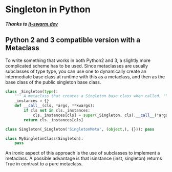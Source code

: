 # Singleton in Python

##### Thanks to [**_it-swarm.dev_**](https://www.it-swarm.dev/de/python/ein-singleton-python-erstellen/972393601/)
## Python 2 and 3 compatible version with a Metaclass

To write something that works in both Python2 and 3, a slightly more complicated scheme has to be used. Since metaclasses are usually subclasses of type type, you can use one to dynamically create an intermediate base class at runtime with this as a metaclass, and then as the base class of the public singleton base class.
````python
class _Singleton(type):
    """ A metaclass that creates a Singleton base class when called. """
    _instances = {}
    def __call__(cls, *args, **kwargs):
        if cls not in cls._instances:
            cls._instances[cls] = super(_Singleton, cls).__call__(*args, **kwargs)
        return cls._instances[cls]

class Singleton(_Singleton('SingletonMeta', (object,), {})): pass

class MySingletonClass(Singleton):
    pass
````

An ironic aspect of this approach is the use of subclasses to implement a metaclass. A possible advantage is that isinstance (inst, singleton) returns True in contrast to a pure metaclass.

